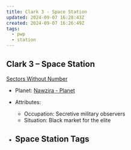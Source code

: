 ```yaml
---
title: Clark 3 - Space Station
updated: 2024-09-07 16:28:43Z
created: 2024-09-07 16:26:49Z
tags:
  - pwp
  - station
---
```


## Clark 3 &ndash; Space Station

[Sectors Without Number](https://sectorswithoutnumber.com/sector/bfDcBzTtgpeyLUfwzjio/spaceStation/7wXQKeDg4xGUdZtUxVJe)

- Planet: [Nawzira - Planet](../../../Gaming/StarsWithoutNumber/PiratesWithoutPlunder/Nawzira%20-%20Planet.md)

- Attributes:
   -   Occupation: Secretive military observers
   -   Situation: Black market for the elite

- Space Station Tags
	-  
